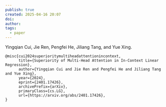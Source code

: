 ```yaml
---
publish: true
created: 2025-04-16 20:07
doi:
author:
tags:
  - paper
---
```

Yingqian Cui, Jie Ren, Pengfei He, Jiliang Tang, and Yue Xing.

```
@misc{cui2024superioritymultiheadattentionincontext,
      title={Superiority of Multi-Head Attention in In-Context Linear Regression}, 
      author={Yingqian Cui and Jie Ren and Pengfei He and Jiliang Tang and Yue Xing},
      year={2024},
      eprint={2401.17426},
      archivePrefix={arXiv},
      primaryClass={cs.LG},
      url={https://arxiv.org/abs/2401.17426}, 
}
```